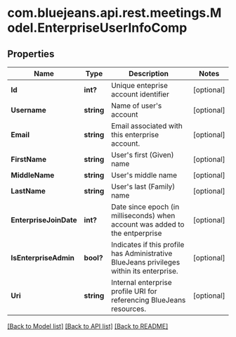 # com.bluejeans.api.rest.meetings.Model.EnterpriseUserInfoComp
## Properties

Name | Type | Description | Notes
------------ | ------------- | ------------- | -------------
**Id** | **int?** | Unique enteprise account identifier | [optional] 
**Username** | **string** | Name of user&#39;s account | [optional] 
**Email** | **string** | Email associated with this enterprise account. | [optional] 
**FirstName** | **string** | User&#39;s first (Given) name | [optional] 
**MiddleName** | **string** | User&#39;s middle name | [optional] 
**LastName** | **string** | User&#39;s last (Family) name | [optional] 
**EnterpriseJoinDate** | **int?** | Date since epoch (in milliseconds) when account was added to the entperprise | [optional] 
**IsEnterpriseAdmin** | **bool?** | Indicates if this profile has Administrative BlueJeans privileges within its enterprise. | [optional] 
**Uri** | **string** | Internal enterprise profile URI for referencing BlueJeans resources. | [optional] 

[[Back to Model list]](../README.md#documentation-for-models) [[Back to API list]](../README.md#documentation-for-api-endpoints) [[Back to README]](../README.md)

